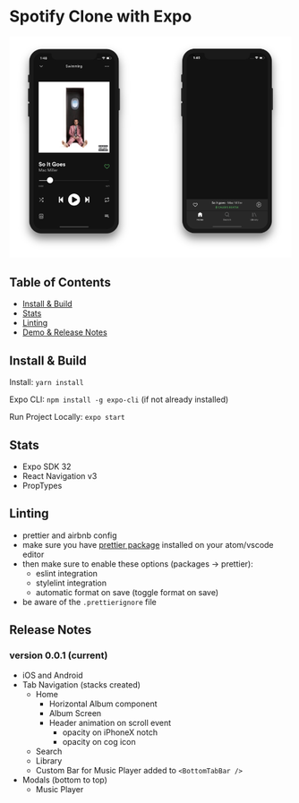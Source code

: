 # Spotify Clone with Expo

<p align="center">
  <img src="screenshots/screenshare-2.png?raw=true" />
</p>

## Table of Contents

- [Install & Build](#install--build)
- [Stats](#stats)
- [Linting](#linting)
- [Demo & Release Notes](#release-notes)

## Install & Build

Install: `yarn install`

Expo CLI: `npm install -g expo-cli` (if not already installed)

Run Project Locally: `expo start`

## Stats

- Expo SDK 32
- React Navigation v3
- PropTypes

## Linting

- prettier and airbnb config
- make sure you have [prettier package](https://atom.io/packages/prettier-atom) installed on your atom/vscode editor
- then make sure to enable these options (packages → prettier):
  - eslint integration
  - stylelint integration
  - automatic format on save (toggle format on save)
- be aware of the `.prettierignore` file

## Release Notes

### version 0.0.1 (current)

- iOS and Android
- Tab Navigation (stacks created)
  - Home
    - Horizontal Album component
    - Album Screen
    - Header animation on scroll event
      - opacity on iPhoneX notch
      - opacity on cog icon
  - Search
  - Library
  - Custom Bar for Music Player added to `<BottomTabBar />`
- Modals (bottom to top)
  - Music Player
